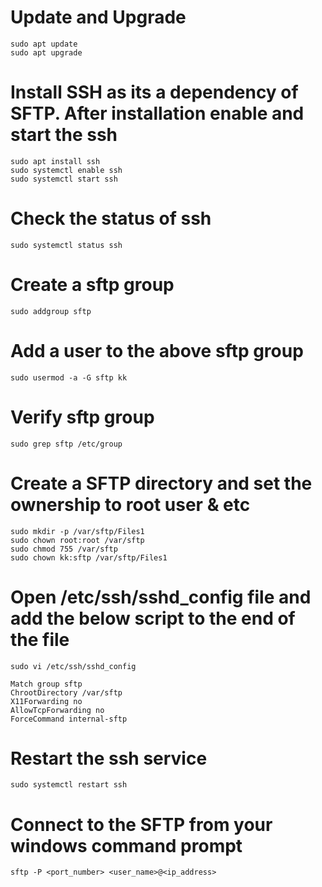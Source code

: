 
# Update and Upgrade
```
sudo apt update
sudo apt upgrade
```
# Install SSH as its a dependency of SFTP. After installation enable and start the ssh 
```
sudo apt install ssh
sudo systemctl enable ssh
sudo systemctl start ssh
```
# Check the status of ssh
```
sudo systemctl status ssh
```
# Create a sftp group
```
sudo addgroup sftp
```
# Add a user to the above sftp group
```
sudo usermod -a -G sftp kk 
```
# Verify sftp group
```
sudo grep sftp /etc/group
```
# Create a SFTP directory and set the ownership to root user & etc
```
sudo mkdir -p /var/sftp/Files1
sudo chown root:root /var/sftp
sudo chmod 755 /var/sftp
sudo chown kk:sftp /var/sftp/Files1
```
# Open /etc/ssh/sshd_config file and add the below script to the end of the file
`sudo vi /etc/ssh/sshd_config`

```
Match group sftp
ChrootDirectory /var/sftp
X11Forwarding no
AllowTcpForwarding no
ForceCommand internal-sftp
```
# Restart the ssh service
` sudo systemctl restart ssh `

# Connect to the SFTP from your windows command prompt
```
sftp -P <port_number> <user_name>@<ip_address>
```
